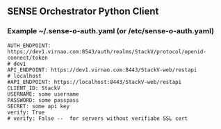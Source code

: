 ## SENSE Orchestrator Python Client

### Example ~/.sense-o-auth.yaml (or /etc/sense-o-auth.yaml)
```
AUTH_ENDPOINT: https://dev1.virnao.com:8543/auth/realms/StackV/protocol/openid-connect/token
# dev1
API_ENDPOINT: https://dev1.virnao.com:8443/StackV-web/restapi
# localhost
#API_ENDPOINT: https://localhost:8443/StackV-web/restapi
CLIENT_ID: StackV
USERNAME: some username
PASSWORD: some passpass
SECRET: some api key
verify: True 
# verify: False --  for servers without verifiabe SSL cert
```
